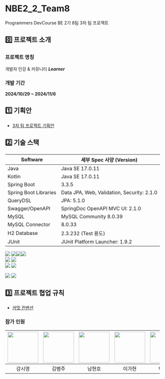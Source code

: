 # NBE2_2_Team8
Programmers DevCourse BE 2기 8팀 3차 팀 프로젝트

## 0️⃣ 프로젝트 소개

### 프로젝트 명칭
개발자 인강 & 커뮤니티 ***Learner***

### 개발 기간
**2024/10/29 ~ 2024/11/6**

## 1️⃣ 기획안
- [3차 팀 프로젝트 기획안](https://www.canva.com/design/DAGRiEZ7md4/V_fWb5RkDy8iMYuzQ4XufQ/edit)

## 2️⃣ 기술 스택
| Software              | 세부 Spec 사양 (Version) |
|-----------------------|------|
| Java                  | Java SE 17.0.11 |
| Kotlin                | Java SE 17.0.11 |
| Spring Boot           | 3.3.5|
| Spring Boot Libraries | Data JPA, Web, Validation, Security: 2.1.0 |
| QueryDSL              | JPA: 5.1.0 |
| Swagger/OpenAPI       | SpringDoc OpenAPI MVC UI: 2.1.0 |
| MySQL                 | MySQL Community 8.0.39 |
| MySQL Connector       | 8.0.33 |
| H2 Database           | 2.3.232 (Test 용도) |
| JUnit                 | JUnit Platform Launcher: 1.9.2 |


<img src="https://img.shields.io/badge/spring-6DB33F?style=for-the-badge&logo=spring&logoColor=white"> <img src="https://img.shields.io/badge/springboot-6DB33F?style=for-the-badge&logo=springboot&logoColor=white"><img src="https://img.shields.io/badge/springsecurity-6DB33F?style=for-the-badge&logo=springsecurity&logoColor=white"><img src="https://img.shields.io/badge/Kotlin-7F52FF?style=for-the-badge&logo=Kotlin&logoColor=white">
<br>
<img src="https://img.shields.io/badge/react-61DAFB?style=for-the-badge&logo=react&logoColor=white">
<img src="https://img.shields.io/badge/axios-5A29E4?style=for-the-badge&logo=axios&logoColor=white">
<br>
<img src="https://img.shields.io/badge/mysql-4479A1?style=for-the-badge&logo=mysql&logoColor=white"> 
<img src="https://img.shields.io/badge/redis-FF4438?style=for-the-badge&logo=redis&logoColor=white">
<br>

<img src="https://img.shields.io/badge/github-181717?style=for-the-badge&logo=github&logoColor=white">
<img src="https://img.shields.io/badge/git-F05032?style=for-the-badge&logo=git&logoColor=white">


## 3️⃣ 프로젝트 협업 규칙 
- [커밋 컨벤션](docs/Define%20a%20commit%20message%20convention.md)

### 참가 인원

|<a href="https://github.com/Si-rauis"><img src="https://avatars.githubusercontent.com/u/176664628?v=4" width="100px"></a>|<a href="https://github.com/rlaqudwn1"><img src="https://avatars.githubusercontent.com/u/162764129?v=4" width="100px"></a>|<a href="https://github.com/namhyeonh0"><img src="https://avatars.githubusercontent.com/u/143480257?v=4" width="100px"></a>|<a href="https://github.com/EGHyeon"><img src="https://avatars.githubusercontent.com/u/114374088?v=4" width="100px"></a>|<a href="https://github.com/chanspar"><img src="https://avatars.githubusercontent.com/u/87303538?v=4" width="100px"></a>|<a href="https://github.com/usingjun"><img src="https://avatars.githubusercontent.com/u/97494494?v=4" width="100px"></a>|
|:---:|:---:|:---:|:---:|:---:|:---:|
|강시영|김병주|남현호|이가현|박찬서|이용준|
